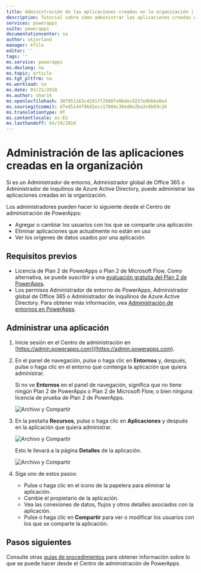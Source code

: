 ```yaml
---
title: Administración de las aplicaciones creadas en la organización | Microsoft Docs
description: Tutorial sobre cómo administrar las aplicaciones creadas en la organización.
services: powerapps
suite: powerapps
documentationcenter: na
author: skjerland
manager: kfile
editor: ''
tags: ''
ms.service: powerapps
ms.devlang: na
ms.topic: article
ms.tgt_pltfrm: na
ms.workload: na
ms.date: 03/21/2018
ms.author: sharik
ms.openlocfilehash: 307951163c4291ff29d8fe0bdec9237e0bbbe0e4
ms.sourcegitcommit: d7ed5144f96d1ecc17084c30ed0e2ba3c6b03c26
ms.translationtype: HT
ms.contentlocale: es-ES
ms.lasthandoff: 04/19/2018
---
```

# <a name="manage-apps-created-in-your-organization"></a>Administración de las aplicaciones creadas en la organización
Si es un Administrador de entorno, Administrador global de Office 365 o Administrador de inquilinos de Azure Active Directory, puede administrar las aplicaciones creadas en la organización.

Los administradores pueden hacer lo siguiente desde el Centro de administración de PowerApps:
* Agregar o cambiar los usuarios con los que se comparte una aplicación
* Eliminar aplicaciones que actualmente no están en uso
* Ver los orígenes de datos usados por una aplicación

## <a name="prerequisites"></a>Requisitos previos
* Licencia de Plan 2 de PowerApps o Plan 2 de Microsoft Flow. Como alternativa, se puede suscribir a una [evaluación gratuita del Plan 2 de PowerApps](https://web.powerapps.com/signup?redirect=marketing&email=).
* Los permisos Administrador de entorno de PowerApps, Administrador global de Office 365 o Administrador de inquilinos de Azure Active Directory. Para obtener más información, vea [Administración de entornos en PowerApps](environments-administration.md).

## <a name="manage-an-app"></a>Administrar una aplicación
1. Inicie sesión en el Centro de administración en [https://admin.powerapps.com]([https://admin.powerapps.com).
2. En el panel de navegación, pulse o haga clic en **Entornos** y, después, pulse o haga clic en el entorno que contenga la aplicación que quiera administrar.

    Si no ve **Entornos** en el panel de navegación, significa que no tiene ningún Plan 2 de PowerApps o Plan 2 de Microsoft Flow, o bien ninguna licencia de prueba de Plan 2 de PowerApps.

    ![Archivo y Compartir](./media/admin-manage-apps/environment.png)
3. En la pestaña **Recursos**, pulse o haga clic en **Aplicaciones** y después en la aplicación que quiera administrar.

   ![Archivo y Compartir](./media/admin-manage-apps/resources.png)

    Esto le llevará a la página **Detalles** de la aplicación.

    ![Archivo y Compartir](./media/admin-manage-apps/app-details.png)
4. Siga uno de estos pasos:

    * Pulse o haga clic en el icono de la papelera para eliminar la aplicación.
    * Cambie el propietario de la aplicación.
    * Vea las conexiones de datos, flujos y otros detalles asociados con la aplicación.
    * Pulse o haga clic en **Compartir** para ver o modificar los usuarios con los que se comparte la aplicación.

## <a name="next-steps"></a>Pasos siguientes
Consulte otras [guías de procedimientos](signup-for-powerapps-admin.md) para obtener información sobre lo que se puede hacer desde el Centro de administración de PowerApps.
